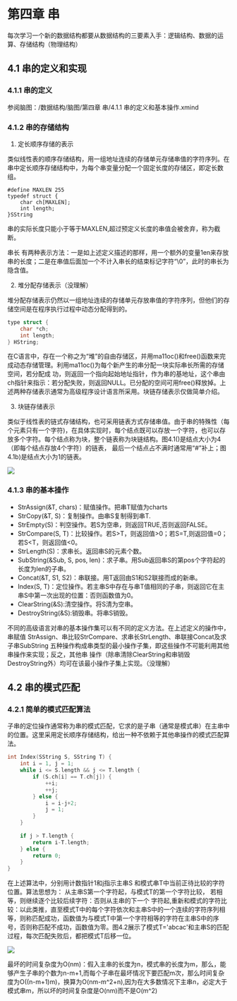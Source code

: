 # 第四章 串

每次学习一个新的数据结构都要从数据结构的三要素入手：逻辑结构、数据的运算、存储结构（物理结构）

## 4.1 串的定义和实现

### 4.1.1 串的定义

参阅脑图：/数据结构/脑图/第四章 串/4.1.1 串的定义和基本操作.xmind

### 4.1.2 串的存储结构

1. 定长顺序存储的表示

类似线性表的顺序存储结构，用一组地址连续的存储单元存储串值的字符序列。在串中定长顺序存储结构中，为每个串变量分配一个固定长度的存储区，即定长数组。

```
#define MAXLEN 255
typedef struct {
    char ch[MAXLEN];
    int length;
}SString
```

串的实际长度只能小于等于MAXLEN,超过预定义长度的串值会被舍弃，称为截断。

串长 有两种表示方法：一是如上述定义描述的那样，用一个额外的变量1en来存放串的长度；二是在串值后面加一个不计入串长的结束标记字符“\0”，此时的串长为隐含值。

2. 堆分配存储表示（没理解）

堆分配存储表示仍然以一组地址连续的存储单元存放串值的字符序列，但他们的存储空间是在程序执行过程中动态分配得到的。

```c
type struct {
    char *ch;
    int length;
} HString;
```

在C语言中，存在一个称之为“堆”的自由存储区，并用ma11oc()和free()函数来完成动态存储管理。利用ma11oc()为每个新产生的串分配一块实际串长所需的存储空间，若分配成 功，则返回一个指向起始地址指针，作为串的基地址，这个串由ch指针来指示：若分配失败，则返回NULL。已分配的空间可用free()释放掉。上述两种存储表示通常为高级程序设计语言所采用。块链存储表示仅做简单介绍。

3. 块链存储表示

类似于线性表的链式存储结构，也可采用链表方式存储串值。由于串的特殊性（每个元素只有一个字符)，在具体实现时，每个结点既可以存放一个字符，也可以存放多个字符。每个结点称为块，整个链表称为块链结构。图4.1()是结点大小为4（即每个结点存放4个字符）的链表， 最后一个结点占不满时通常用“#”补上；图4.1b)是结点大小为1的链表。

![](https://cdn.jsdelivr.net/gh/577961141/static@master/202306131927537.png)

### 4.1.3 串的基本操作

- StrAssign(&T, chars)：赋值操作。把串T赋值为charts
- StrCopy(&T, S)：复制操作。由串S复制得到串T.
- StrEmpty(S)：判空操作。若S为空串，则返回TRUE,否则返回FALSE。
- StrCompare(S, T)：比较操作。若S>T，则返回值>0；若S=T,则返回值=0；若S<T，则返回值<0。
- StrLength(S)：求串长。返回串S的元素个数。
- SubString(&Sub, S, pos, len)：求子串。用Sub返回串S的第pos个字符起的长度为len的子串。
- Concat(&T, S1, S2)：串联接。用T返回由S1和S2联接而成的新串。
- Index(S, T)：定位操作。若主串S中存在与串T值相同的子串，则返回它在主串S中第一次出现的位置：否则函数值为0。
- ClearString(&S):清空操作。将S清为空串。
- DestroyString(&S):销毁串。将串S销毁。

不同的高级语言对串的基本操作集可以有不同的定义方法。在上述定义的操作中，串赋值 StrAssign、串比较StrCompare、求串长StrLength、串联接Concat及求子串SubString 五种操作构成串类型的最小操作子集，即这些操作不可能利用其他串操作来实现；反之，其他串 操作（除串清除ClearString和串销毁DestroyString外）均可在该最小操作子集上实现。（没理解）

## 4.2 串的模式匹配

### 4.2.1 简单的模式匹配算法

子串的定位操作通常称为串的模式匹配，它求的是子串（通常是模式串）在主串中的位置。这里采用定长顺序存储结构，给出一种不依赖于其他串操作的模式匹配算法。

```c
int Index(SString S, SString T) {
    int i = 1, j = 1;
    while i <= S.length && j <= T.length {
        if (S.ch[i] == T.ch[j]) {
            ++i;
            ++j;
        } else {
            i = i-j+2;
            j = 1;
        }
    }
    
    if j > T.length {
        return i-T.length;
    } else {
        return 0;
    }
}
```

在上述算法中，分别用计数指针1和j指示主串S 和模式串T中当前正待比较的字符位置。算法思想为： 从主串S第一个字符起，与模式T的第一个字符比较， 若相等，则继续逐个比较后续字符：否则从主串的下一个 字符起,重新和模式的字符比较：以此类推，直至模式T中的每个字符依次和主串S中的一个连续的字符序列相等，则称匹配成功，函数值为与模式T中第一个字符相等的字符在主串S中的序号，否则称匹配不成功，函数值为零。图4.2展示了模式T='abcac'和主串S的匹配过程，每次匹配失败后，都把模式T后移一位。

![](https://cdn.jsdelivr.net/gh/577961141/static@master/202306140918836.png)

最坏的时间复杂度为O(nm)：假入主串的长度为n，模式串的长度为m，那么，能够产生子串的个数为n-m+1,而每个子串在最坏情况下要匹配m次，那么时间复杂度为O((n-m+1)m)，换算为O(nm-m^2+n),因为在大多数情况下主串n，必定大于模式串m，所以坏的时间复杂度是O(nm)而不是O(m^2)